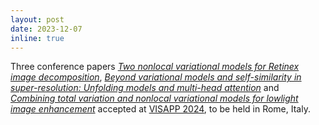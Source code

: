 ```yaml
---
layout: post
date: 2023-12-07
inline: true
---
```

Three conference papers <i><a href="Publications/#HammondSbertVISAPP2024">Two nonlocal variational models for Retinex image decomposition</a></i>, <i><a href="#PereiraSansVISAPP2024">Beyond variational models and self-similarity in
super-resolution: Unfolding models and multi-head attention</a></i> and  <i><a href="#TorresSbertVISAPP2024">Combining total variation and nonlocal variational models for lowlight image enhancement</a></i> accepted at [VISAPP 2024](https://visapp.scitevents.org/), to be held in Rome, Italy.
